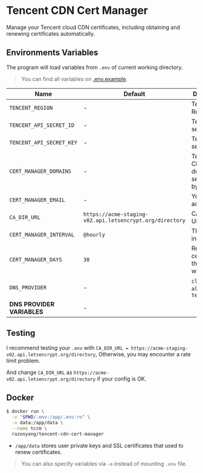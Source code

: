 # Tencent CDN Cert Manager

Manage your Tencent cloud CDN certificates, including obtaining and renewing certificates automatically.

## Environments Variables

The program will load variables from `.env` of current working directory.

> You can find all variables on [.env.example](.env.example).

| Name | Default | Description | References |
|---|---|---|---|
| `TENCENT_REGION` | - | Tencent Region | https://pkg.go.dev/github.com/tencentcloud/tencentcloud-sdk-go/tencentcloud/common/regions
| `TENCENT_API_SECRET_ID` | - | Tencent API secret Id |
| `TENCENT_API_SECRET_KEY` | - | Tencent API secret key |
| `CERT_MANAGER_DOMAINS` | - | Tencent CDN domains, separated by commas |
| `CERT_MANAGER_EMAIL` | - | Your email address|
| `CA_DIR_URL` | `https://acme-staging-v02.api.letsencrypt.org/directory` | CA directory URL | Replace it with `https://acme-v02.api.letsencrypt.org/directory` in production
| `CERT_MANAGER_INTERVAL` | `@hourly` | The cron job interval | https://pkg.go.dev/github.com/robfig/cron#hdr-Usage
| `CERT_MANAGER_DAYS` | `30` | Renew certificates that expires within `n` days |
| `DNS_PROVIDER` | - | `cloudlfare`, `alidns` or `tencentcloud` | DNS provider |
| **DNS PROVIDER VARIABLES** | - | | [`cloudlfare`](https://go-acme.github.io/lego/dns/cloudflare/), [`alidns`](https://go-acme.github.io/lego/dns/alidns/) or [`tencentcloud`](https://go-acme.github.io/lego/dns/tencentcloud/)

## Testing

I recommend testing your `.env` with `CA_DIR_URL = https://acme-staging-v02.api.letsencrypt.org/directory`, Otherwise, you may encounter a rate limit problem.

And change `CA_DIR_URL` as `https://acme-v02.api.letsencrypt.org/directory` if your config is OK.

## Docker

```bash
$ docker run \
  -v "$PWD/.env:/app/.env:ro" \
  -v data:/app/data \
  --name tccm \
  razonyang/tencent-cdn-cert-manager
```

- `/app/data` stores user private keys and SSL certificates that used to renew certificates.

> You can also specify variables via `-e` instead of mounting `.env` file.
